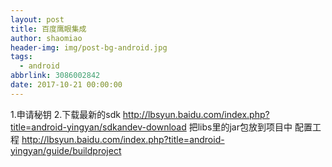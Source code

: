 ```yaml
---
layout: post
title: 百度鹰眼集成
author: shaomiao
header-img: img/post-bg-android.jpg
tags:
  - android
abbrlink: 3086002842
date: 2017-10-21 00:00:00
---
```

1.申请秘钥
2.下载最新的sdk
http://lbsyun.baidu.com/index.php?title=android-yingyan/sdkandev-download
把libs里的jar包放到项目中
配置工程
http://lbsyun.baidu.com/index.php?title=android-yingyan/guide/buildproject
